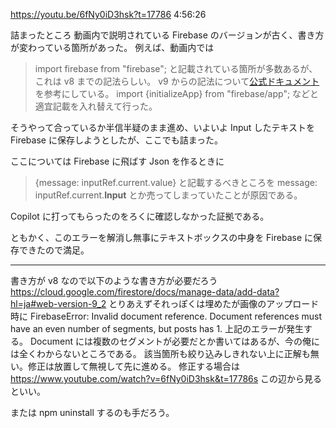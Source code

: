 https://youtu.be/6fNy0iD3hsk?t=17786
4:56:26

詰まったところ
動画内で説明されている Firebase のバージョンが古く、書き方が変わっている箇所があった。
例えば、動画内では

> import firebase from "firebase";
> と記載されている箇所が多数あるが、これは v8 までの記法らしい。
> v9 からの記法について[公式ドキュメント](https://firebase.google.com/docs/firestore/quickstart?hl=ja)を参考にしている。
> import {initializeApp} from "firebase/app";
> などと適宜記載を入れ替えて行った。

そうやって合っているか半信半疑のまま進め、いよいよ Input したテキストを Firebase に保存しようとしたが、ここでも詰まった。

ここについては Firebase に飛ばす Json を作るときに

> {message: inputRef.current.value}
> と記載するべきところを
> message: inputRef.current.**Input**
> とか売ってしまっていたことが原因である。

Copilot に打ってもらったのをろくに確認しなかった証拠である。

ともかく、このエラーを解消し無事にテキストボックスの中身を Firebase に保存できたので満足。

---

書き方が v8 なので以下のような書き方が必要だろう
https://cloud.google.com/firestore/docs/manage-data/add-data?hl=ja#web-version-9_2
とりあえずそれっぽくは埋めたが画像のアップロード時に
FirebaseError: Invalid document reference. Document references must have an even number of segments, but posts has 1.
上記のエラーが発生する。
Document には複数のセグメントが必要だとか書いてはあるが、今の俺には全くわからないところである。
該当箇所も絞り込みしきれない上に正解も無い。修正は放置して無視して先に進める。
修正する場合は
https://www.youtube.com/watch?v=6fNy0iD3hsk&t=17786s
この辺から見るといい。

または npm uninstall するのも手だろう。

